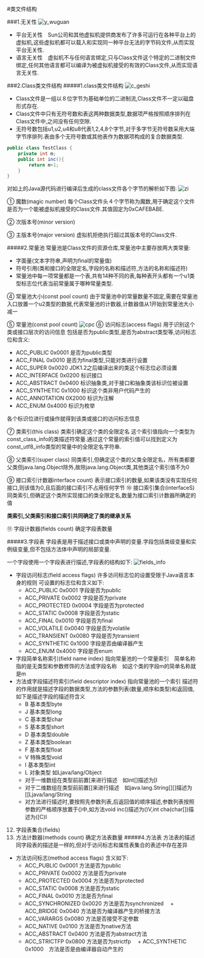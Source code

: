 #类文件结构

###1.无关性
![y_wuguan](https://github.com/dongjiaqiang/understanding_the_jvm/blob/master/pictures/y_wuguan.png)

+ 平台无关性　Sun公司和其他虚拟机提供商发布了许多可运行在各种平台上的虚拟机,这些虚拟机都可以载入和实现同一种平台无法的字节码文件,从而实现平台无关性.
+ 语言无关性　虚拟机不与任何语言绑定,只与Class文件这个特定的二进制文件绑定,任何其他语言都可以编译为被虚拟机接受的有效的Class文件,从而实现语言无关性.

###2.Class类文件结构
#####1.class类文件结构
![c_geshi](https://github.com/dongjiaqiang/understanding_the_jvm/blob/master/pictures/c_geshi.png)

+ Class文件是一组以８位字节为基础单位的二进制流,Class文件不一定以磁盘形式存在.
+ Class文件中只有无符号数和表这两种数据类型,数据项严格按照顺序排列在Class文件中,之间没有任何空隙.
+ 无符号数包括u1,u2,u4和u8代表1,2,4,8个字节,对于多字节无符号数采用大端字节序排列.表由多个无符号数或其他表作为数据项构成的复合数据类型.

```java
public class TestClass {
	private int m;
	public int inc(){
		return m+1;
	}
}
```
对如上的Java源代码进行编译后生成的class文件各个字节的解析如下图:
![zi](https://github.com/dongjiaqiang/understanding_the_jvm/blob/master/pictures/zi.png)

① 魔数(magic number) 每个Class文件头４个字节称为魔数,用于确定这个文件是否为一个能被虚拟机接受的Class文件.其值固定为0xCAFEBABE.

② 次版本号(minor version)

③ 主版本号(major version) 虚拟机拒绝执行超过其版本号的Class文件.

#####2.常量池
常量池是Class文件的资源仓库,常量池中主要存放两大类常量:
+ 字面量(文本字符串,声明为final的常量值)
+ 符号引用(类和接口的全限定名,字段的名称和描述符,方法的名称和描述符)
+ 常量池中每一项常量都是一个表,共有14种不同的表,每种表开头都有一个u1类型标志位代表当前常量属于哪种常量类型.

④ 常量池大小(const pool count) 由于常量池中的常量数量不固定,需要在常量池入口放置一个u2类型的数据,代表常量池的计数器,计数器值从1开始到常量池大小减一

⑤ 常量池(const pool count) 
![cpc](https://github.com/dongjiaqiang/understanding_the_jvm/blob/master/pictures/cpc.png)
⑥ 访问标志(access flags) 用于识别这个类或接口层次的访问信息 包括是否为public类型,是否为abstract类型等,访问标志位和含义:
 + ACC_PUBLIC 0x0001 是否为public类型
 + ACC_FINAL 0x0010 是否为final类型,只能对类进行设置
 + ACC_SUPER 0x0020 JDK1.2之后编译出来的类这个标志位必须设置
 + ACC_INTERFACE 0x0200 标识接口
 + ACC_ABSTRACT 0x0400 标识抽象类,对于接口和抽象类该标识位被设置
 + ACC_SYNTHETIC 0x1000 标识这个类非用户代码产生的
 + ACC_ANNOTATION 0X2000 标识为注解
 + ACC_ENUM 0x4000 标识为枚举

各个标识位进行或操作就得到该类或接口的访问标志信息

⑦ 类索引(this class) 类索引确定这个类的全限定名 这个索引值指向一个类型为const_class_info的类描述符常量.通过这个常量的索引值可以找到定义为const_utf8_info类型的常量中的全限定名字符串.

⑧ 父类索引(super class) 同类索引,但确定这个类的父类全限定名，所有类都要父类但java.lang.Object除外,故除java.lang.Object类,其他类这个索引值不为0

⑨ 接口索引计数器interface count) 表示接口索引的数量,如果该类没有实现任何接口,则该值为0,且后面的接口索引不占用任何字节
⑩ 接口索引集合(interfaceS) 同类索引,但确定这个类所实现接口的类全限定名,数量为接口索引计数器所确定的值

__类索引,父类索引和接口索引共同确定了类的继承关系__

⑪ 字段计数器(fields count) 确定字段表数量　

#####3.字段表
字段表是用于描述接口或类中声明的变量.字段包括类级变量和实例级变量,但不包括方法体中声明的局部变量.

一个字段使用一个字段表进行描述,字段表的结构如下:
![fields_info]()
+ 字段访问标志(field access flags) 许多访问标志位的设置受限于Java语言本身的规则 可设置的标志位和含义如下:
  + ACC_PUBLIC 0x0001 字段是否为public
  + ACC_PRIVATE 0x0002 字段是否为private
  + ACC_PROTECTED 0x0004 字段是否为protected
  + ACC_STATIC 0x0008 字段是否为static
  + ACC_FINAL 0x0010 字段是否为final
  + ACC_VOLATILE 0x0040 字段是否为volatile
  + ACC_TRANSIENT 0x0080 字段是否为transient
  + ACC_SYNTHETIC 0x1000 字段是否由编译器产生
  + ACC_ENUM 0x4000 字段是否enum
+ 字段简单名称索引(field name index) 指向常量池的一个常量索引　简单名称指的是无类型和参数修饰的方法或字段名称　如这个类的字段m的简单名称就是m
+ 方法或字段描述符索引(field descriptor index) 指向常量池的一个索引 描述符的作用就是描述字段的数据类型,方法的参数列表(数量,顺序和类型)和返回值,如下是描述字段的描述符含义
  + B 基本类型byte
  + J 基本类型long
  + C 基本类型char
  + S 基本类型short
  + D 基本类型double
  + Z 基本类型boolean
  + F 基本类型float
  + V 特殊类型void
  + I 基本类型int
  + L 对象类型 如Ljava/lang/Object
  + 对于一维数组在类型前前置[来进行描述　如int[]描述为[I
  + 对于二维数组在类型前前置[[来进行描述　如java.lang.String[][]描述为[[Ljava/lang/String
  + 对方法进行描述时,要按照先参数列表,后返回值的顺序描述,参数列表按照参数的严格顺序放置于()中,如方法void inc()描述为()V,int cha(char[])描述为([C)I

12. 字段表集合(fields)
13. 方法计数器(methods count) 确定方法表数量
#####4.方法表
方法表的描述同字段表的描述是一样的,但对于访问标志和属性表集合的表述中存在差异
+ 方法访问标志(method access flags) 含义如下:
  + ACC_PUBLIC 0x0001 方法是否为public
  + ACC_PRIVATE 0x0002 方法是否为private
  + ACC_PROTECTED 0x0004 方法是否为protected
  + ACC_STATIC 0x0008 方法是否为static
  + ACC_FINAL 0x0010 方法是否为final
  + ACC_SYNCHRONIZED 0x0020 方法是否为synchronized
　+ ACC_BRIDGE 0x0040 方法是否为编译器产生的桥接方法
  + ACC_VARARGS 0x0080 方法是否接受不定参数
  + ACC_NATIVE 0x0100 方法是否为native方法
  + ACC_ABSTRACT 0x0400 方法是否为abstract方法
  + ACC_STRICTFP 0x0800 方法是否为strictfp
　+ ACC_SYNTHETIC 0x1000　方法是否是由编译器自动产生的

 



 







